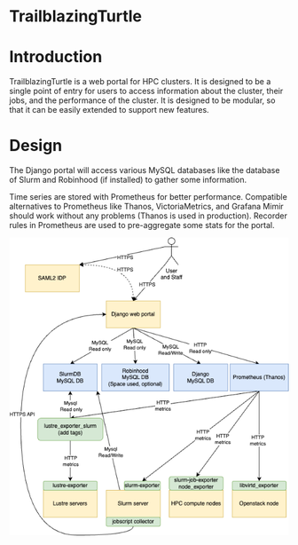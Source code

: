 # TrailblazingTurtle

# Introduction
TrailblazingTurtle is a web portal for HPC clusters. It is designed to be a single point of entry for users to access information about the cluster, their jobs, and the performance of the cluster. It is designed to be modular, so that it can be easily extended to support new features.

# Design
The Django portal will access various MySQL databases like the database of Slurm and Robinhood (if installed) to gather some information. 

Time series are stored with Prometheus for better performance. Compatible alternatives to Prometheus like Thanos, VictoriaMetrics, and Grafana Mimir should work without any problems (Thanos is used in production). Recorder rules in Prometheus are used to pre-aggregate some stats for the portal.

![Architecture diagram](userportal.png)
